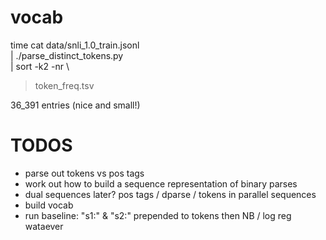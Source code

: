 
# vocab

time cat data/snli_1.0_train.jsonl \
 | ./parse_distinct_tokens.py \
 | sort -k2 -nr \
 > token_freq.tsv

36_391 entries (nice and small!)

# TODOS

- parse out tokens vs pos tags
- work out how to build a sequence representation of binary parses
- dual sequences later? pos tags / dparse / tokens in parallel sequences
- build vocab
- run baseline: "s1:" & "s2:" prepended to tokens then NB / log reg wataever


